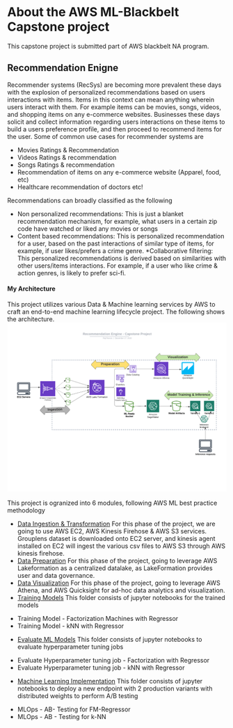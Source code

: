 
# About the AWS ML-Blackbelt Capstone project 
This capstone project is submitted part of AWS blackbelt NA program.

## Recommendation Enigne
Recommender systems (RecSys) are becoming more prevalent these days with the explosion of personalized recommendations based on users interactions with items. Items in this context can mean anything wherein  users interact with them. For example items can be movies, songs, videos, and shopping items on any e-commerce websites. Businesses these days solicit and collect information regarding users interactions on these items to build a users preference profile, and then proceed to recommend items for the user. Some of common use cases for recommender systems are 

* Movies Ratings & Recommendation
* Videos Ratings & recommendation
* Songs Ratings & recommendation
* Recommendation of items on any e-commerce website (Apparel, food, etc)
* Healthcare recommendation of doctors etc!

Recommendations can broadly classified as the following 
* Non personalized recommendations:  This is just a blanket recommendation mechanism, for example, what users in a certain zip code have watched or liked any movies or songs
* Content based recommendations: This is personalized recommendation for a user, based on the past interactions of similar type of items, for example, if user likes/prefers a crime genre.
*Collaborative filtering: This personalized recommendations is derived based on similarities with other users/items interactions. For example, if a user who like crime & action genres, is likely to prefer sci-fi. 

#### My Architecture
This project utilizes various Data & Machine learning services by AWS to craft an end-to-end machine learning lifecycle project. The following shows the architecture.
![image](capstone.png)


This project is ogranized into 6 modules, following AWS ML best practice methodology
- [Data Ingestion & Transformation](/DataIngestion/DataIngestion.md)  For this phase of the project, we are going to use AWS EC2, AWS Kinesis Firehose & AWS S3 services.
   Grouplens dataset is downloaded onto EC2 server, and kinesis agent installed on EC2 will ingest the various csv files to AWS S3 through AWS kinesis firehose.
- [Data Preparation](/DataPreparation/DataPreparation.md) For this phase of the project, going to leverage AWS Lakeformation as a centralized datalake, as LakeFormation provides user and data governance. 
- [Data Visualization](/DataVisualization/DataVisualization.md) For this phase of the project, going to leverage AWS Athena, and AWS Quicksight for ad-hoc data analytics and visualization.
- [Training Models](/TrainingModels/) This folder consists of jupyter notebooks for the trained models
* Training Model - Factorization Machines with Regressor
* Training Model - kNN with Regressor

- [Evaluate ML Models](/Evaluation/) This folder consists of jupyter notebooks to evaluate hyperparameter tuning jobs
* Evaluate Hyperparameter tuning job - Factorization with Regressor
* Evaluate Hyperparameter tuning job - kNN with Regressor

- [Machine Learning Implementation](/MLops/) This folder consists of jupyter notebooks to deploy a new endpoint with 2 production variants with distributed weights to perform A/B testing
* MLOps - AB- Testing for FM-Regressor
* MLOps - AB - Testing for k-NN